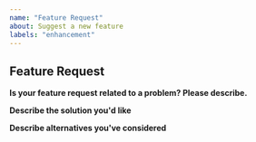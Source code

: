 ```yaml
---
name: "Feature Request"
about: Suggest a new feature
labels: "enhancement"
---
```


## Feature Request

**Is your feature request related to a problem? Please describe.**

<!-- A clear and concise description of what the problem is. Ex. I have an issue when [...] -->

**Describe the solution you'd like**

<!-- A clear and concise description of what you want to happen. -->

**Describe alternatives you've considered**

<!-- A clear and concise description of any alternative solutions or features you've considered. -->
